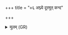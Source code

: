 +++
title = "०६ अघ्न्ये दूरमूत् कन्द"

+++
<details><summary>मूलम् (GR)</summary>

+++(not found in PSK)+++अघ्न्ये दूरमूत् कन्द  
नि पदश् चतुरो जहि ।  
अधा गोदुहः शीर्षणि  
शफाꣳ उरसि वादय ॥
</details>